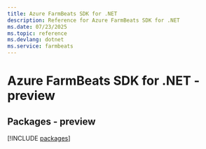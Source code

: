 ```yaml
---
title: Azure FarmBeats SDK for .NET
description: Reference for Azure FarmBeats SDK for .NET
ms.date: 07/23/2025
ms.topic: reference
ms.devlang: dotnet
ms.service: farmbeats
---
```

# Azure FarmBeats SDK for .NET - preview
## Packages - preview
[!INCLUDE [packages](farmbeats-index.md)]
